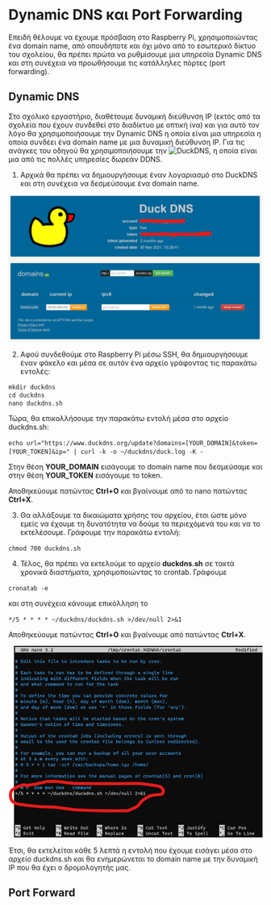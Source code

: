 # Dynamic DNS και Port Forwarding

Επειδή θέλουμε να έχουμε πρόσβαση στο Raspberry Pi, χρησιμοποιώντας ένα domain name, από οπουδήποτε και όχι μόνο από το εσωτερικό δίκτυο του σχολείου, θα πρέπει πρώτα να ρυθμίσουμε μια υπηρεσία Dynamic DNS και στη συνέχεια να προωθήσουμε τις κατάλληλες πόρτες (port forwarding).

## Dynamic DNS

Στο σχολικό εργαστήριο, διαθέτουμε δυναμική διεύθυνση ΙΡ (εκτός από τα σχολεία που έχουν συνδεθεί στο διαδίκτυο με οπτική ίνα) και για αυτό τον λόγο θα χρησιμοποιήσουμε την Dynamic DNS η οποία είναι μια υπηρεσία η οποία συνδέει ένα domain name με μια δυναμική διεύθυνση ΙΡ. Για τις ανάγκες του οδηγού θα χρησιμοποιήσουμε την ![DuckDNS](https://www.duckdns.org/), η οποία είναι μια από τις πολλές υπηρεσίες δωρεάν DDNS.

1. Αρχικά θα πρέπει να δημιουργήσουμε έναν λογαριασμό στο DuckDNS και στη συνέχεια να δεσμεύσουμε ένα domain name.

<p align="center">
    <img src="images/duckdns.png" alt="DuckDNS" />
</p>

2. Αφού συνδεθούμε στο Raspberry Pi μέσω SSH, θα δημιουργήσουμε έναν φάκελο και μέσα σε αυτόν ένα αρχείο γράφοντας τις παρακάτω εντολές:

```console
mkdir duckdns
cd duckdns
nano duckdns.sh
```

Τώρα, θα επικολλήσουμε την παρακάτω εντολή μέσα στο αρχείο duckdns.sh:

`echo url="https://www.duckdns.org/update?domains=[YOUR_DOMAIN]&token=[YOUR_TOKEN]&ip=" | curl -k -o ~/duckdns/duck.log -K -`

Στην θέση **YOUR_DOMAIN** εισάγουμε το domain name που δεσμεύσαμε και στην θέση **YOUR_TOKEN** εισάγουμε το token.

Αποθηκεύουμε πατώντας **Ctrl+O** και βγαίνουμε από το nano πατώντας **Ctrl+X**.

3. Θα αλλάξουμε τα δικαιώματα χρήσης του αρχείου, έτσι ώστε μόνο εμείς να έχουμε τη δυνατότητα να δούμε τα περιεχόμενά του και να το εκτελέσουμε. Γράφουμε την παρακάτω εντολή:

`chmod 700 duckdns.sh`

4. Τέλος, θα πρέπει να εκτελούμε το αρχείο **duckdns.sh** σε τακτά χρονικά διαστήματα, χρησιμοποιώντας το crontab. Γράφουμε

`cronatab -e`

και στη συνέχεια κάνουμε επικόλληση το

`*/5 * * * * ~/duckdns/duckdns.sh >/dev/null 2>&1`

Αποθηκεύουμε πατώντας **Ctrl+O** και βγαίνουμε από πατώντας **Ctrl+X**.

<p align="center">
    <img src="images/crontab.png" alt="Crontab" />
</p>

Έτσι, θα εκτελείται κάθε 5 λεπτά η εντολή που έχουμε εισάγει μέσα στο αρχείο duckdns.sh και θα ενημερώνεται το domain name με την δυναμική IP που θα έχει ο δρομολογητής μας.

## Port Forward